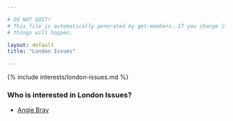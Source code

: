 ```yaml
---

# DO NOT EDIT!
# This file is automatically generated by get-members. If you change it, bad
# things will happen.

layout: default
title: "London Issues"

---
```


{% include interests/london-issues.md %}

### Who is interested in London Issues?


* [Angie Bray](members/angie-bray.html)
